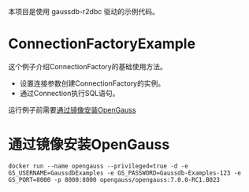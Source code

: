 本项目是使用 gaussdb-r2dbc 驱动的示例代码。

# ConnectionFactoryExample

这个例子介绍ConnectionFactory的基础使用方法。

* 设置连接参数创建ConnectionFactory的实例。
* 通过Connection执行SQL语句。

运行例子前需要[通过镜像安装OpenGauss](#通过镜像安装OpenGauss) 

# 通过镜像安装OpenGauss

```shell
docker run --name opengauss --privileged=true -d -e GS_USERNAME=GaussdbExamples -e GS_PASSWORD=Gaussdb-Examples-123 -e GS_PORT=8000 -p 8000:8000 opengauss/opengauss:7.0.0-RC1.B023
```
